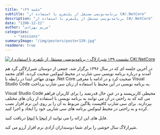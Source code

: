 ```yaml
---
title: "جلسه ۱۳۹"
subtitle: "برنامه‌نویسی مستقل از پلتفرم با استفاده از C#/.NetCore"
description: "برنامه‌نویسی مستقل از پلتفرم با استفاده از C#/.NetCore"
date: "1396-12-21"
author: "مریم بهزادی"
categories:
    - "sessions"
summaryImage: "/img/posters/poster139.jpg"
readmore: true
---
```

[![نشست ۱۳۹ شیرازلاگ - برنامه‌نویسی مستقل از پلتفرم با استفاده از C#/.NetCore ](/img/posters/poster139.jpg)](/img/posters/poster139.jpg)

در آخرین جلسه ای که در سال ۱۳۹۶ برگزار شد، جمعی از دوستان شیرازلاگی گرد هم آمدند و درباره برنامه نویسی سی شارپ در محیط لینوکس صحبت کردند. آقای محمد مهدی مهاجر ابتدا در رابطه با .Net Core  صحبت کرد و در ادامه با معرفی Visual Studio Code به برنامه نویسی در این محیط با استفاده از زبان سی شارپ پرداخت.

Visual Studio Code محیطی کاربرپسند و در عین حال قدرتمند را برای کاربران فراهم می کند که به راحتی در آن می توانند به برنامه نویسی با استفاده از زبان های مختلف بپردازند. برای سی شارپ کافیست پلاگین مربوط به آن را بر روی این نرم افزار نصب کرده و به راحتی در محیط لینوکس برنامه های سی شارپی خود را ایجاد و اجرا کنید.

فایل های این ارائه را می توانید از [اینجا](https://gitlab.com/shirazlug/resources/tree/master/presentations/session_139)
یا
 [اینجا](https://www.slideshare.net/ShirazLUG/net-core-c)
دریافت کنید.

شیرازلاگ سال خوشی را برای شما دوستداران آزادی نرم افزار آرزو می کند.
